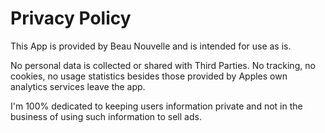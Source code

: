 # Privacy Policy

This App is provided by Beau Nouvelle and is intended for use as is.

No personal data is collected or shared with Third Parties. 
No tracking, no cookies, no usage statistics besides those provided by Apples own analytics services leave the app.

I'm 100% dedicated to keeping users information private and not in the business of using such information to sell ads.
